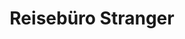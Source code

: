 ---
title: "Reisebüro Stranger"
url: /sankt-johann-im-pongau/reisebuero-stranger/
shop: Reisebüro
---
